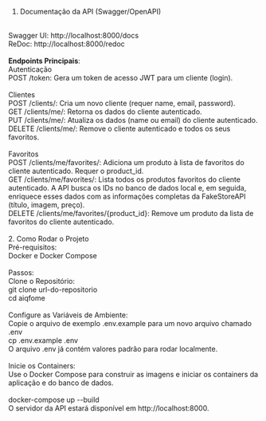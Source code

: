 1. Documentação da API (Swagger/OpenAPI)<br>
<br>
Swagger UI: http://localhost:8000/docs<br>
ReDoc: http://localhost:8000/redoc<br>
<br>
<b>Endpoints Principais</b>:<br>
Autenticação<br>
    POST /token: Gera um token de acesso JWT para um cliente (login).
<br><br>
Clientes <br>
    POST /clients/: Cria um novo cliente (requer name, email, password).<br>
    GET /clients/me/: Retorna os dados do cliente autenticado.<br>
    PUT /clients/me/: Atualiza os dados (name ou email) do cliente autenticado.<br>
    DELETE /clients/me/: Remove o cliente autenticado e todos os seus favoritos.<br>
<br>
Favoritos<br>
    POST /clients/me/favorites/: Adiciona um produto à lista de favoritos do cliente autenticado. Requer o product_id.<br>
    GET /clients/me/favorites/: Lista todos os produtos favoritos do cliente autenticado. A API busca os IDs no banco de dados local e, em seguida, enriquece esses dados com as informações completas da FakeStoreAPI (título, imagem, preço).<br>
    DELETE /clients/me/favorites/{product_id}: Remove um produto da lista de favoritos do cliente autenticado.<br>
<br>
2. Como Rodar o Projeto<br>
Pré-requisitos:<br>
Docker e Docker Compose
<br><br>
Passos:<br>
Clone o Repositório:<br>
    git clone url-do-repositorio<br>
    cd aiqfome<br>
    <br>
    Configure as Variáveis de Ambiente:<br>
    Copie o arquivo de exemplo .env.example para um novo arquivo chamado .env <br>
    cp .env.example .env<br>
    O arquivo .env já contém valores padrão para rodar localmente.<br>
    <br>
    Inicie os Containers:<br>
    Use o Docker Compose para construir as imagens e iniciar os containers da aplicação e do banco de dados.<br>
    <br>
    docker-compose up --build<br>
    O servidor da API estará disponível em http://localhost:8000.
